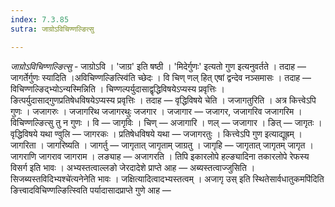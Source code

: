```yaml
---
index: 7.3.85
sutra: जाग्रोऽविचिण्णल्ङित्सु

---
```

_जाग्रोऽविचिण्णल्ङित्सु_ - जाग्रोऽवि । 'जाग्र' इति षष्ठी । 'मिदेर्गुणः' इत्यतो गुण इत्यनुवर्तते । तदाह — जागर्तेर्गुणः स्यादिति ।अविचिण्णल्ङित्स्वि॑ति च्छेदः । वि चिण् णल् हित् एषां द्वन्देव नञ्समासः । तदाह —  विचिण्णल्ङिद्भ्योऽन्यस्मिन्निति । चिण्णल्पर्युदासाद्वृद्धिविषयेऽप्यस्य प्रवृत्तिः । ङित्पर्युदासाद्गुणप्रतिषेधविषयेऽप्यस्य प्रवृत्तिः । तदाह — वृद्धिविषये चेति । जजागतुरिति । अत्र कित्त्वेऽपि गुणः । जजागरुः । जजागरिथ जजागरथुः जजगार । जजागार — जजागर, जजागरिव जजागरिम । विचिण्णल्ङित्सु तु न गुणः । वि — जागृविः । चिण् — अजागारि । णल् — जजागार । ङित् — जागृतः । वृद्धिविषये यथा ण्वुलि —  जागरकः । प्रतिषेधविषये यथा — जजागरतुः । कित्त्वेऽपि गुण इत्याद्यूह्रम् ।जागरिता । जागरिष्यति । जागर्तु —  जागृतात् जागृताम् जाग्रतु । जागृहि — जागृतात् जागृतम् जागृत । जागराणि जागराव जागराम । लङ्याह —  अजागरति । तिपि इकारलोपे हल्ङ्यादिना तकारलोपे रेफस्य विसर्ग इति भावः । अभ्यस्तत्वाल्लङो जेरदादेशे प्राप्ते आह —  अब्यस्तत्वाज्जुसिति ।सिजब्यस्तविदिभ्यश्चे॑त्यनेनेति भावः । जक्षित्यादित्वादभ्यस्तत्वम् । अजागृ उस् इति स्थितेसार्वधातुकमपि॑दिति ङित्त्वादविचिण्णल्ङित्स्विति पर्यादासादप्राप्ते गुणे आह —  